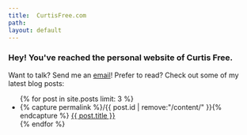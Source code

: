 ```yaml
---
title:  CurtisFree.com
path:
layout: default
---
```


### Hey! You've reached the personal website of Curtis Free.

Want to talk? Send me an [email](mailto:cf@curtisfree.com)! Prefer to read?
Check out some of my latest blog posts:

<ul class="postlist">
    {% for post in site.posts limit: 3 %}
    <li>
      {% capture permalink %}/{{ post.id | remove:"/content/" }}{% endcapture %}
      <a href="{{ permalink }}">{{ post.title }}</a>
    </li>
    {% endfor %}
</ul>


